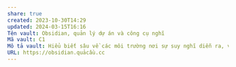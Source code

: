 ```yaml
---
share: true
created: 2023-10-30T14:29
updated: 2024-03-15T16:16
Tên vault: Obsidian, quản lý dự án và công cụ nghĩ
Mã vault: C1
Mô tả vault: Hiểu biết sâu về các môi trường nơi sự suy nghĩ diễn ra, và cách ứng dụng chúng vào quản lý dự án
URL: https://obsidian.quảcầu.cc
---
```

